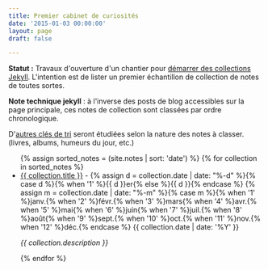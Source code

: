 ```yaml
---
title: Premier cabinet de curiosités
date: '2015-01-03 00:00:00'
layout: page
draft: false

---
```

**Statut :** Travaux d'ouverture d'un chantier pour [démarrer des collections Jekyll](/2014/12/31/demarrer-des-collections-dans-jekyll/). L'intention est de lister un premier échantillon de collection de notes de toutes sortes.

**Note technique jekyll** : à l'inverse des posts de blog accessibles sur la page principale, ces notes de collection sont classées par ordre chronologique. 

D'[autres clés de tri](https://github.com/jekyll/jekyll/issues/2515#issuecomment-46107601) seront étudiées selon la nature des notes à classer. (livres, albums, humeurs du jour, etc.) 

<ul>
{% assign sorted_notes = (site.notes | sort: 'date') %}
{% for collection in sorted_notes %}
<li class="h-entry hentry h-as-note"><a class="p-name entry-title e-content entry-content article post-link" href="{{ collection.url }}">{{ collection.title }}</a> - 
<time class="post-date dt-published" datetime="{{collection.date | date_to_xmlschema }}">
{% assign d = collection.date | date: "%-d"  %}{% case d %}{% when '1' %}{{ d }}er{% else %}{{ d }}{% endcase %} {% assign m = collection.date | date: "%-m" %}{% case m %}{% when '1' %}janv.{% when '2' %}févr.{% when '3' %}mars{% when '4' %}avr.{% when '5' %}mai{% when '6' %}juin{% when '7' %}juil.{% when '8' %}août{% when '9' %}sept.{% when '10' %}oct.{% when '11' %}nov.{% when '12' %}déc.{% endcase %} {{ collection.date | date: '%Y' }}
</time>
<p><i>{{ collection.description }}</i></p>
</li>
{% endfor %}
</ul>